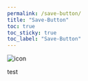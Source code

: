 ```yaml
---
permalink: /save-button/
title: "Save-Button"
toc: true
toc_sticky: true
toc_label: "Save-Button"
---
```


![icon](/assets/logo.ico/apple-icon-120x120.png)

test